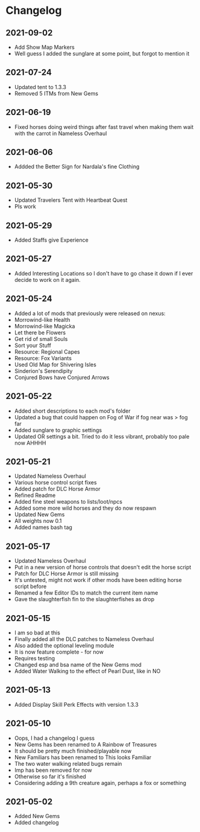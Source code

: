 # Changelog

## 2021-09-02

- Add Show Map Markers
- Well guess I added the sunglare at some point, but forgot to mention it

## 2021-07-24

- Updated tent to 1.3.3
- Removed 5 ITMs from New Gems

## 2021-06-19

- Fixed horses doing weird things after fast travel when making them wait with the carrot in Nameless Overhaul

## 2021-06-06

- Addded the Better Sign for Nardala's fine Clothing

## 2021-05-30

- Updated Travelers Tent with Heartbeat Quest
- Pls work

## 2021-05-29

- Added Staffs give Experience

## 2021-05-27

- Added Interesting Locations so I don't have to go chase it down if I ever decide to work on it again.

## 2021-05-24

- Added a lot of mods that previously were released on nexus:
- Morrowind-like Health
- Morrowind-like Magicka
- Let there be Flowers
- Get rid of small Souls
- Sort your Stuff
- Resource: Regional Capes
- Resource: Fox Variants
- Used Old Map for Shivering Isles
- Sinderion's Serendipity
- Conjured Bows have Conjured Arrows

## 2021-05-22

- Added short descriptions to each mod's folder
- Updated a bug that could happen on Fog of War if fog near was > fog far
- Added sunglare to graphic settings
- Updated OR settings a bit. Tried to do it less vibrant, probably too pale now AHHHH

## 2021-05-21

- Updated Nameless Overhaul
- Various horse control script fixes
- Added patch for DLC Horse Armor
- Refined Readme
- Added fine steel weapons to lists/loot/npcs
- Added some more wild horses and they do now respawn
- Updated New Gems
- All weights now 0.1
- Added names bash tag

## 2021-05-17

- Updated Nameless Overhaul
- Put in a new version of horse controls that doesn't edit the horse script
- Patch for DLC Horse Armor is still missing
- It's untested, might not work if other mods have been editing horse script before
- Renamed a few Editor IDs to match the current item name
- Gave the slaughterfish fin to the slaughterfishes as drop

## 2021-05-15

- I am so bad at this
- Finally added all the DLC patches to Nameless Overhaul
- Also added the optional leveling module
- It is now feature complete - for now
- Requires testing
- Changed esp and bsa name of the New Gems mod
- Added Water Walking to the effect of Pearl Dust, like in NO

## 2021-05-13

- Added Display Skill Perk Effects with version 1.3.3

## 2021-05-10

- Oops, I had a changelog I guess
- New Gems has been renamed to A Rainbow of Treasures
- It should be pretty much finished/playable now
- New Familiars has been renamed to This looks Familiar
- The two water walking related bugs remain 
- Imp has been removed for now
- Otherwise so far it's finished
- Considering adding a 9th creature again, perhaps a fox or something

## 2021-05-02

- Added New Gems
- Added changelog
